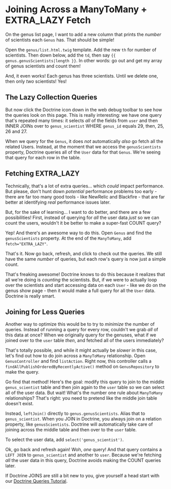 # Joining Across a ManyToMany + EXTRA_LAZY Fetch

On the genus list page, I want to add a new column that prints the *number* of scientists
each `Genus` has. That should be simple!

Open the `genus/list.html.twig` template. Add the new `th` for number of scientists.
Then down below, add the `td`, then say `{{ genus.genusScientists|length }}`. In other
words: go out and get my array of genus scientists and count them!

And, it even works! Each genus has three scientists. Until we delete one, then
only *two* scientists! Yes!

## The Lazy Collection Queries

But now click the Doctrine icon down in the web debug toolbar to see how the queries
look on this page. This is really interesting: we have one query that's repeated
many times: it selects *all* of the fields from `user` and then INNER JOINs over to
`genus_scientist` WHERE `genus_id` equals 29, then, 25, 26 and 27.

When we query for the `Genus`, it does *not* automatically *also* go fetch all the
related Users. Instead, at the moment that we access the `genusScientists` property,
Doctrine queries all of the `User` data for that `Genus`. We're seeing that query
for each row in the table.

## Fetching EXTRA_LAZY

Technically, that's a lot of extra queries... which *could* impact performance.
But please, don't hunt down *potential* performance problems too early - there are
far too many good tools - like NewRelic and Blackfire - that are far better at identifying
*real* performance issues later.

But, for the sake of learning... I want to do better, and there are a few possibilities!
First, instead of querying for *all* the user data *just* so we can count the users,
wouldn't it be better to make a super-fast COUNT query?

Yep! And there's an awesome way to do this. Open `Genus` and find the `genusScientists`
property. At the end of the `ManyToMany`, add `fetch="EXTRA_LAZY"`.

That's it. Now go back, refresh, and click to check out the queries. We still have
the same *number* of queries, but each row's query is now just a simple count.

That's freaking awesome! Doctrine knows to do this because it realizes that all we're
doing is *counting* the scientists. But, if we were to actually loop over the scientists
and start accessing data on each `User` - like we do on the genus show page - then
it would make a full query for all the `User` data. Doctrine is really smart.

## Joining for Less Queries

Another way to optimize this would be to try to *minimize* the number of queries.
Instead of running a query for every row, couldn't we grab *all* of this data at
once? When we originally query for the genuses, what if we joined over to the `user`
table *then*, and fetched all of the users immediately?

That's totally possible, and while it might actually be *slower* in this case, let's
find out how to do join across a `ManyToMany` relationship. Open `GenusController`
and find `listAction`. Right now, this controller calls a
`findAllPublishOrderedByRecentlyActive()` method on `GenusRepository` to make the
query.

Go find that method! Here's the goal: modify this query to join to the middle
`genus_scientist` table and then join again to the `user` table so we can select
all of the user data. But wait! What's the number one rule about `ManyToMany` relationships?
That's right: you need to pretend like the middle join table doesn't exist.

Instead, `leftJoin()` directly to `genus.genusScientists`. Alias that to `genus_scientist`.
When you JOIN in Doctrine, you always join on a relation property, like `genusScientists`.
Doctrine will automatically take care of joining across the middle table and then
over to the `user` table.

To select the user data, add `select('genus_scientist')`.

Ok, go back and refresh again! Woh, *one* query! And that query contains a `LEFT JOIN`
to `genus_scientist` and another to `user`. Because we're fetching *all* the user
data in this query, Doctrine avoids making the COUNT queries later.

If Doctrine JOINS are still a bit new to you, give yourself a head start with our
[Doctrine Queries Tutorial](https://knpuniversity.com/screencast/doctrine-queries).
